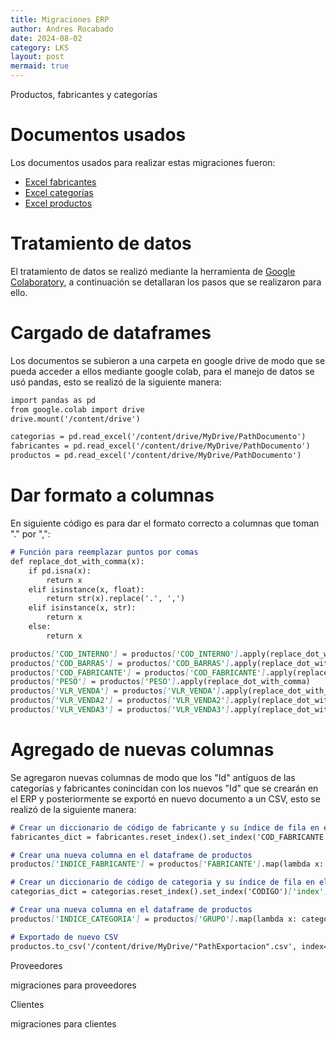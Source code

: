 ```yaml
---
title: Migraciones ERP
author: Andres Rocabado
date: 2024-08-02
category: LKS
layout: post
mermaid: true
---
```


Productos, fabricantes y categorías

# Documentos usados

Los documentos usados para realizar estas migraciones fueron:

- [Excel fabricantes](../assets/documents/PROD_FABRICANTE.xlsx)
- [Excel categorías](../assets//documents/PROD_CATEGORIAS.xlsx)
- [Excel productos](../assets/documents/PRODUCTOS.xlsx)


# Tratamiento de datos
El tratamiento de datos se realizó mediante la herramienta de [Google Colaboratory](https://colab.research.google.com/), a continuación se detallaran los pasos que se realizaron para ello.

# Cargado de dataframes
Los documentos se subieron a una carpeta en google drive de modo que se pueda acceder a ellos mediante google colab, para el manejo de datos se usó pandas, esto se realizó de la siguiente manera:
```markdown
import pandas as pd
from google.colab import drive
drive.mount('/content/drive')

categorias = pd.read_excel('/content/drive/MyDrive/PathDocumento')
fabricantes = pd.read_excel('/content/drive/MyDrive/PathDocumento')
productos = pd.read_excel('/content/drive/MyDrive/PathDocumento')
```

# Dar formato a columnas
En siguiente código es para dar el formato correcto a columnas que toman "." por ",":
```markdown
# Función para reemplazar puntos por comas
def replace_dot_with_comma(x):
    if pd.isna(x):
        return x
    elif isinstance(x, float):
        return str(x).replace('.', ',')
    elif isinstance(x, str):
        return x
    else:
        return x

productos['COD_INTERNO'] = productos['COD_INTERNO'].apply(replace_dot_with_comma)
productos['COD_BARRAS'] = productos['COD_BARRAS'].apply(replace_dot_with_comma)
productos['COD_FABRICANTE'] = productos['COD_FABRICANTE'].apply(replace_dot_with_comma)
productos['PESO'] = productos['PESO'].apply(replace_dot_with_comma)
productos['VLR_VENDA'] = productos['VLR_VENDA'].apply(replace_dot_with_comma)
productos['VLR_VENDA2'] = productos['VLR_VENDA2'].apply(replace_dot_with_comma)
productos['VLR_VENDA3'] = productos['VLR_VENDA3'].apply(replace_dot_with_comma)
```
# Agregado de nuevas columnas
Se agregaron nuevas columnas de modo que los "Id" antíguos de las categorías y fabricantes conincidan con los nuevos "Id" que se crearán en el ERP y posteriormente se exportó en nuevo documento a un CSV, esto se realizó de la siguiente manera:

```markdown
# Crear un diccionario de código de fabricante y su índice de fila en el archivo de fabricantes
fabricantes_dict = fabricantes.reset_index().set_index('COD_FABRICANTE')['index'].add(1).to_dict()

# Crear una nueva columna en el dataframe de productos
productos['INDICE_FABRICANTE'] = productos['FABRICANTE'].map(lambda x: fabricantes_dict.get(x, None)).astype(pd.Int64Dtype())

# Crear un diccionario de código de categoria y su índice de fila en el archivo de categorias
categorias_dict = categorias.reset_index().set_index('CODIGO')['index'].add(1).to_dict()

# Crear una nueva columna en el dataframe de productos
productos['INDICE_CATEGORIA'] = productos['GRUPO'].map(lambda x: categorias_dict.get(x, None)).astype(pd.Int64Dtype())

# Exportado de nuevo CSV
productos.to_csv('/content/drive/MyDrive/"PathExportacion".csv', index=False)
```

Proveedores

migraciones para proveedores

Clientes

migraciones para clientes
